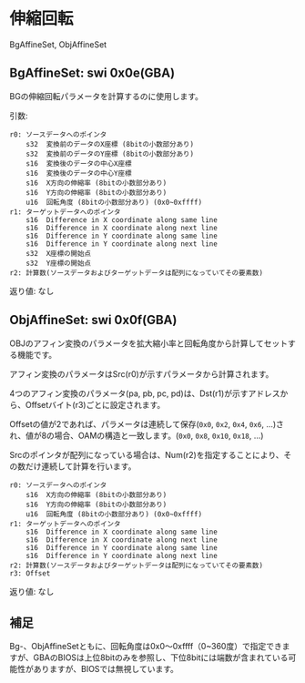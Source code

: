 # 伸縮回転

BgAffineSet, ObjAffineSet

## BgAffineSet: swi 0x0e(GBA)

BGの伸縮回転パラメータを計算するのに使用します。

引数:

```
r0: ソースデータへのポインタ
    s32  変換前のデータのX座標 (8bitの小数部分あり)
    s32  変換前のデータのY座標 (8bitの小数部分あり)
    s16  変換後のデータの中心X座標
    s16  変換後のデータの中心Y座標
    s16  X方向の伸縮率 (8bitの小数部分あり)
    s16  Y方向の伸縮率 (8bitの小数部分あり)
    u16  回転角度 (8bitの小数部分あり) (0x0~0xffff)
r1: ターゲットデータへのポインタ
    s16  Difference in X coordinate along same line
    s16  Difference in X coordinate along next line
    s16  Difference in Y coordinate along same line
    s16  Difference in Y coordinate along next line
    s32  X座標の開始点
    s32  Y座標の開始点
r2: 計算数(ソースデータおよびターゲットデータは配列になっていてその要素数)
```

返り値: なし

## ObjAffineSet: swi 0x0f(GBA)

OBJのアフィン変換のパラメータを拡大縮小率と回転角度から計算してセットする機能です。

アフィン変換のパラメータはSrc(r0)が示すパラメータから計算されます。

4つのアフィン変換のパラメータ(pa, pb, pc, pd)は、Dst(r1)が示すアドレスから、Offsetバイト(r3)ごとに設定されます。

Offsetの値が2であれば、パラメータは連続して保存(`0x0`, `0x2`, `0x4`, `0x6`, ...)され、値が8の場合、OAMの構造と一致します。(`0x0`, `0x8`, `0x10`, `0x18`, ...)

Srcのポインタが配列になっている場合は、Num(r2)を指定することにより、その数だけ連続して計算を行います。

```
r0: ソースデータへのポインタ
    s16  X方向の伸縮率 (8bitの小数部分あり)
    s16  Y方向の伸縮率 (8bitの小数部分あり)
    u16  回転角度 (8bitの小数部分あり) (0x0~0xffff)
r1: ターゲットデータへのポインタ
    s16  Difference in X coordinate along same line
    s16  Difference in X coordinate along next line
    s16  Difference in Y coordinate along same line
    s16  Difference in Y coordinate along next line
r2: 計算数(ソースデータおよびターゲットデータは配列になっていてその要素数)
r3: Offset
```

返り値: なし

## 補足

Bg-、ObjAffineSetともに、回転角度は0x0～0xffff（0~360度）で指定できますが、GBAのBIOSは上位8bitのみを参照し、下位8bitには端数が含まれている可能性がありますが、BIOSでは無視しています。
